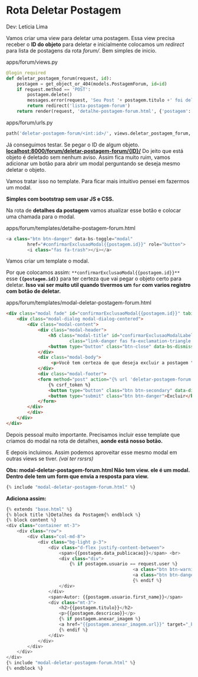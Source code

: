 # **Rota Deletar Postagem**

Dev: Letícia Lima

Vamos criar uma view para deletar uma postagem. 
Essa view precisa receber o **ID do objeto** para deletar e inicialmente colocamos um *redirect* para lista de postagens da rota *forum/*. Bem simples de inicio.

apps/forum/views.py

```python
@login_required 
def deletar_postagem_forum(request, id): 
    postagem = get_object_or_404(models.PostagemForum, id=id)
    if request.method == 'POST':
        postagem.delete()
        messages.error(request, 'Seu Post '+ postagem.titulo +' foi deletado com sucesso!')
        return redirect('lista-postagem-forum')
    return render(request, 'detalhe-postagem-forum.html', {'postagem': postagem})
```

apps/forum/urls.py

```python
path('deletar-postagem-forum/<int:id>/', views.deletar_postagem_forum, name='deletar-postagem-forum'),
```

Já conseguimos testar. Se pegar o ID de algum objeto. **[localhost:8000/forum/deletar-postagem-forum/{ID}/](http://localhost:8000/forum/deletar-postagem-forum/{ID}/)** Do jeito que está objeto é deletado sem nenhum aviso. Assim fica muito ruim, vamos adicionar um botão para abrir um modal perguntando se deseja mesmo deletar o objeto.

Vamos tratar isso no template. Para ficar mais intuitivo pensei em fazermos um modal.

**Simples com bootstrap sem usar JS e CSS.**

Na rota de **detalhes da postagem** vamos atualizar esse botão e colocar uma chamada para o modal.

apps/forum/templates/detalhe-postagem-forum.html

```python
<a class="btn btn-danger" data-bs-toggle="modal" 
		href="#confirmarExclusaoModal{{postagem.id}}" role="button">
		<i class="fas fa-trash"></i></a>
```

Vamos criar um template o modal.

Por que colocamos assim: `**confirmarExclusaoModal{{postagem.id}}**` esse **`{{postagem.id}}`** para ter certeza que vai pegar o objeto certo para deletar. **Isso vai ser muito util quando tivermos um `for` com varios registro com botão de deletar.**

apps/forum/templates/modal-deletar-postagem-forum.html

```html
<div class="modal fade" id="confirmarExclusaoModal{{postagem.id}}" tabindex="-1" aria-labelledby="confirmarExclusaoModalLabel" aria-hidden="true">
	<div class="modal-dialog modal-dialog-centered">
		<div class="modal-content">
			<div class="modal-header">
				<h5 class="modal-title" id="confirmarExclusaoModalLabel">Atenção Usuario ! <i
						class="link-danger fas fa-exclamation-triangle me-2"></i></h5>
				<button type="button" class="btn-close" data-bs-dismiss="modal" aria-label="Close"></button>
			</div>
			<div class="modal-body">
				 <p>Você tem certeza de que deseja excluir a postagem "{{ postagem.titulo }}"?</p> 
			</div>
			<div class="modal-footer">
	        <form method="post" action="{% url 'deletar-postagem-forum' postagem.id %}">
	            {% csrf_token %}
	            <button type="button" class="btn btn-secondary" data-dismiss="modal">Cancelar</button>
	            <button type="submit" class="btn btn-danger">Excluir</button>
	        </form>
	    </div>
		</div>
	</div>
</div>
```

Depois pessoal muito importante. Precisamos incluir esse template que criamos do modal na rota de detalhes, **aonde está nosso botão.**

E depois incluimos. Assim podemos aproveitar esse mesmo modal em outras views se tiver. *(vai ter rsrsrs)*

**Obs: modal-deletar-postagem-forum.html Não tem view. ele é um modal. Dentro dele tem um form que envia a resposta para view.**

```python
{% include "modal-deletar-postagem-forum.html" %}
```

**Adiciona assim:**
```python
{% extends "base.html" %}
{% block title %}Detalhes da Postagem{% endblock %}
{% block content %}
<div class="container mt-3">
    <div class="row">
        <div class="col-md-8"> 
            <div class="bg-light p-3">  
                <div class="d-flex justify-content-between">
                    <span>{{postagem.data_publicacao}}</span> <br> 
                    <div class="div"> 
                        {% if postagem.usuario == request.user %}
												<a class="btn btn-warning" href="{% url 'editar-postagem-forum' postagem.id %}"><i class="fas fa-edit"></i></a>  
												<a class="btn btn-danger" data-bs-toggle="modal" href="#confirmarExclusaoModal{{postagem.id}}" role="button"><i class="fas fa-trash"></i></a>
												{% endif %}
                    </div> 
                </div> 
                <span>Autor: {{postagem.usuario.first_name}}</span>
                <div class="mt-3">  
                    <h2>{{postagem.titulo}}</h2>
                    <p>{{postagem.descricao}}</p>
                    {% if postagem.anexar_imagem %}
                    <a href="{{postagem.anexar_imagem.url}}" target="_blank">Anexo</a>   
                    {% endif %}
                </div> 
            </div> 
        </div>
    </div>
</div>
{% include "modal-deletar-postagem-forum.html" %}
{% endblock %}
```